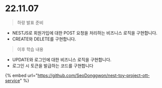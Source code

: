 # 22.11.07



> 하랑 발표 준비

* NESTJS로 회원가입에 대한 POST 요청을 처리하는 비즈니스 로직을 구현합니다.
* CREATE와 DELETE를 구현합니다.

> 이후 학습 내용

* UPDATE와 로그인에 대한 비즈니스 로직을 구현합니다.
* 로그인 시 토큰을 발급하는 코드를 구현합니다

{% embed url="https://github.com/SeoDonggwon/nest-toy-project-ott-service" %}

